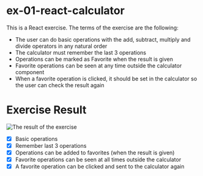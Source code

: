 # ex-01-react-calculator
This is a React exercise. The terms of the exercise are the following:
- The user can do basic operations with the add, subtract, multiply and divide operators in any natural order
- The calculator must remember the last 3 operations
- Operations can be marked as Favorite when the result is given
- Favorite operations can be seen at any time outside the calculator component
- When a favorite operation is clicked, it should be set in the calculator so the user can check the result again

# Exercise Result
![The result of the exercise](https://i.imgur.com/DxYqfqx.png)

- [x] Basic operations
- [x] Remember last 3 operations
- [x] Operations can be added to favorites (when the result is given)
- [x] Favorite operations can be seen at all times outside the calculator
- [x] A favorite operation can be clicked and sent to the calculator again